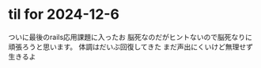 # til for 2024-12-6

ついに最後のrails応用課題に入ったお
脳死なのだがヒントないので脳死なりに頑張ろうと思います。
体調はだいぶ回復してきた
まだ声出にくいけど無理せず生きるよ